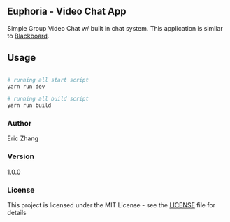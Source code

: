## Euphoria - Video Chat App

Simple Group Video Chat w/ built in chat system. This application is similar to [Blackboard](https://www.cuny.edu/about/administration/offices/cis/core-functions/cuny-blackboard/).

## Usage

```sh

# running all start script
yarn run dev

# running all build script
yarn run build

```

### Author

Eric Zhang

### Version

1.0.0

### License

This project is licensed under the MIT License - see the [LICENSE](LICENSE) file for details

